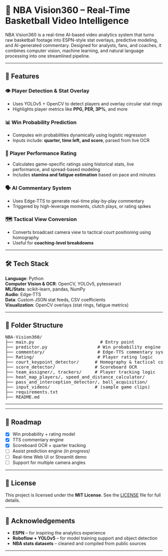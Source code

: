 # 🏀 NBA Vision360 – Real-Time Basketball Video Intelligence

NBA Vision360 is a real-time AI-based video analytics system that turns raw basketball footage into ESPN-style stat overlays, predictive modeling, and AI-generated commentary. Designed for analysts, fans, and coaches, it combines computer vision, machine learning, and natural language processing into one streamlined pipeline.

---

## 🎯 Features

### 👁️ Player Detection & Stat Overlay
- Uses YOLOv5 + OpenCV to detect players and overlay circular stat rings
- Highlights player metrics like **PPG, PER, 3P%**, and more

### 📊 Win Probability Prediction
- Computes win probabilities dynamically using logistic regression
- Inputs include: **quarter, time left, and score**, parsed from live OCR

### 🧮 Player Performance Rating
- Calculates game-specific ratings using historical stats, live performance, and spread-based modeling
- Includes **stamina and fatigue estimation** based on pace and minutes

### 🗣️ AI Commentary System
- Uses Edge-TTS to generate real-time play-by-play commentary
- Triggered by high-leverage moments, clutch plays, or rating spikes

### 🗺️ Tactical View Conversion
- Converts broadcast camera view to tactical court positioning using homography
- Useful for **coaching-level breakdowns**

---

## 🛠️ Tech Stack

**Language**: Python  
**Computer Vision & OCR**: OpenCV, YOLOv5, pytesseract  
**ML/Stats**: scikit-learn, pandas, NumPy  
**Audio**: Edge-TTS  
**Data**: Custom JSON stat feeds, CSV coefficients  
**Visualization**: OpenCV overlays (stat rings, fatigue metrics)

---

## 📂 Folder Structure

<pre>
NBA-Vision360/
├── main.py                         # Entry point
├── predictor.py                   # Win probability engine
├── commentary/                    # Edge-TTS commentary system
├── Rating/                        # Player rating logic
├── court_keypoint_detector/      # Homography & tactical conversion
├── score_detector/               # Scoreboard OCR
├── team_assigner/, trackers/     # Player tracking logic
├── heat_map_players/, speed_and_distance_calculator/
├── pass_and_interception_detector/, ball_acquisition/
├── input_videos/                 # (sample game clips)
├── requirements.txt
├── README.md
</pre>

---

---

## 📌 Roadmap

- [x] Win probability + rating model  
- [x] TTS commentary engine  
- [x] Scoreboard OCR + quarter tracking  
- [ ] Assist prediction engine *(in progress)*  
- [ ] Real-time Web UI or Streamlit demo  
- [ ] Support for multiple camera angles  

---

## 📄 License

This project is licensed under the **MIT License**. See the [LICENSE](LICENSE) file for full details.

---

## 🙌 Acknowledgements

- **ESPN** – for inspiring the analytics experience  
- **Roboflow + YOLOv5** – for model training support and object detection  
- **NBA stats datasets** – cleaned and compiled from public sources

---

